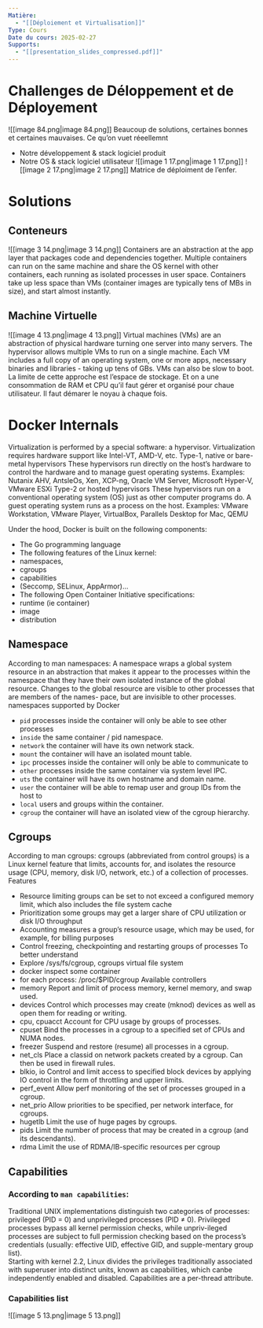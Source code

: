 ```yaml
---
Matière:
  - "[[Déploiement et Virtualisation]]"
Type: Cours
Date du cours: 2025-02-27
Supports:
  - "[[presentation_slides_compressed.pdf]]"
---
```

# Challenges de Déloppement et de Déployement
  
![[image 84.png|image 84.png]]
Beaucoup de solutions, certaines bonnes et certaines mauvaises.
Ce qu’on vuet réeellemnt
- Notre développement & stack logiciel produit
- Notre OS & stack logiciel utilisateur
![[image 1 17.png|image 1 17.png]]
![[image 2 17.png|image 2 17.png]]
Matrice de déploiment de l’enfer.
  
# Solutions
## Conteneurs
![[image 3 14.png|image 3 14.png]]
Containers are an abstraction at the app layer that packages code and dependencies together. Multiple containers can run on the same machine and share the OS kernel with other containers, each running as isolated processes in user space. Containers take up less space than VMs (container images are typically tens of MBs in size), and start almost instantly.
## Machine Virtuelle
![[image 4 13.png|image 4 13.png]]
Virtual machines (VMs) are an abstraction of physical hardware turning one server into many servers. The hypervisor allows multiple VMs to run on a single machine. Each VM includes a full copy of an operating system, one or more apps, necessary binaries and libraries - taking up tens of GBs. VMs can also be slow to boot.
La limite de cette approche est l’espace de stockage. Et on a une consommation de RAM et CPU qu’il faut gérer et organisé pour chaue utilisateur. Il faut démarer le noyau à chaque fois.
  
# Docker Internals
  
Virtualization is performed by a special software: a hypervisor.
Virtualization requires hardware support like Intel-VT, AMD-V, etc.
Type-1, native or bare-metal hypervisors
These hypervisors run directly on the host’s hardware to control the hardware and to manage guest operating systems.
Examples: Nutanix AHV, AntsleOs, Xen, XCP-ng, Oracle VM Server, Microsoft Hyper-V, VMware ESXi
Type-2 or hosted hypervisors
These hypervisors run on a conventional operating system (OS) just as other computer programs do. A guest operating system runs as a process on the host.
Examples: VMware Workstation, VMware Player, VirtualBox, Parallels Desktop for Mac, QEMU
  
Under the hood, Docker is built on the following components:
- The Go programming language
- The following features of the Linux kernel:
- namespaces,
- cgroups
- capabilities
- (Seccomp, SELinux, AppArmor)...
- The following Open Container Initiative specifications:
- runtime (ie container)
- image
- distribution
## Namespace
According to man namespaces:
A namespace wraps a global system resource in an abstraction that makes it appear to the processes within the namespace that they have their own isolated instance of the global resource. Changes to the global resource are visible to other processes that are members of the names- pace, but are invisible to other processes.
namespaces supported by Docker
- `pid` processes inside the container will only be able to see other processes
- `inside` the same container / pid namespace.
- `network` the container will have its own network stack.
- `mount` the container will have an isolated mount table.
- `ipc` processes inside the container will only be able to communicate to
- `other` processes inside the same container via system level IPC.
- `uts` the container will have its own hostname and domain name.
- `user` the container will be able to remap user and group IDs from the host to
- `local` users and groups within the container.
- `cgroup` the container will have an isolated view of the cgroup hierarchy.
  
## Cgroups
According to man cgroups:
cgroups (abbreviated from control groups) is a Linux kernel feature that limits, accounts for, and isolates the resource usage (CPU, memory, disk I/O, network, etc.) of a collection of processes.
Features
- Resource limiting groups can be set to not exceed a configured memory limit, which also includes the file system cache
- Prioritization some groups may get a larger share of CPU utilization or disk I/O throughput
- Accounting measures a group’s resource usage, which may be used, for example, for billing purposes
- Control freezing, checkpointing and restarting groups of processes
To better understand
- Explore /sys/fs/cgroup, cgroups virtual file system
- docker inspect some container
- for each process: /proc/$PID/cgroup
Available controllers
- memory Report and limit of process memory, kernel memory, and swap used.
- devices Control which processes may create (mknod) devices as well as open them for reading or writing.
- cpu, cpuacct Account for CPU usage by groups of processes.
- cpuset Bind the processes in a cgroup to a specified set of CPUs and NUMA nodes.
- freezer Suspend and restore (resume) all processes in a cgroup.
- net_cls Place a classid on network packets created by a cgroup. Can then be used in firewall rules.
- blkio, io Control and limit access to specified block devices by applying IO control in the form of throttling and upper limits.
- perf_event Allow perf monitoring of the set of processes grouped in a cgroup.
- net_prio Allow priorities to be specified, per network interface, for cgroups.
- hugetlb Limit the use of huge pages by cgroups.
- pids Limit the number of process that may be created in a cgroup (and its descendants).
- rdma Limit the use of RDMA/IB-specific resources per cgroup
  
## Capabilities
### According to `man capabilities`:
Traditional UNIX implementations distinguish two categories of processes: privileged (PID = 0) and unprivileged processes (PID ≠ 0). Privileged processes bypass all kernel permission checks, while unpriv-ileged processes are subject to full permission checking based on the process’s credentials (usually: effective UID, effective GID, and supple-mentary group list).  
Starting with kernel 2.2, Linux divides the privileges traditionally associated with superuser into distinct units, known as capabilities, which canbe independently enabled and disabled. Capabilities are a per-thread attribute.
### Capabilities list
![[image 5 13.png|image 5 13.png]]
